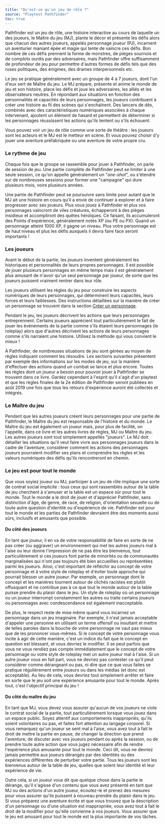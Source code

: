 ```yaml
---
title: "Qu'est-ce qu'un jeu de rôle ?"
source: "Playtest Pathfinder"
toc: true
---
```


Pathfinder est un jeu de rôle, une histoire interactive au cours de laquelle un des joueurs, le Maître du jeu (MJ), plante le décor et présente les défis alors que chacun des autres joueurs, appelés personnage joueur (PJ), incarnent un aventurier maniant épée et magie qui tente de vaincre ces défis. Bon nombre de ces défis prennent la forme de monstres, de pièges sournois et de complots ourdis par des adversaires, mais Pathfinder offre suffisamment de profondeur de jeu pour permettre d'autres formes de défis tels que des ruses politiques, des énigmes, des drames interpersonnels etc.

Le jeu se pratique généralement avec un groupe de 4 à 7 joueurs, dont l'un d'eux sert de Maître du jeu. Le MJ prépare, présente et anime le monde de jeu et son histoire, place les défis et joue les adversaires, les alliés et les observateurs neutres. En répondant aux situations en fonction des personnalités et capacités de leurs personnages, les joueurs contribuent à créer une histoire au fil des scènes qui s'enchaînent. Des lancers de dés, combinés avec des caractéristiques numériques associées à chaque intervenant, ajoutent un élément de hasard et permettent de déterminer si les personnages réussissent les actions qu'ils tentent ou s'ils échouent.

Vous pouvez voir un jeu de rôle comme une sorte de théâtre : les joueurs sont les acteurs et le MJ est le metteur en scène. Et vous pouvez choisir d'y jouer une aventure préfabriquée ou une aventure de votre propre cru.

### Le rythme de jeu

Chaque fois que le groupe se rassemble pour jouer à Pathfinder, on parle de session de jeu. Une partie complète de Pathfinder peut se limiter à une seule session, ce qu'on appelle généralement un "*one-shot*", ou s'étendre sur de nombreuses sessions pour former une "campagne" qui dure plusieurs mois, voire plusieurs années.

Une partie de Pathfinder peut se poursuivre sans limite pour autant que le MJ ait une histoire en cours qu'il a envie de continuer à explorer et à faire progresser avec ses joueurs. Plus vous jouez à Pathfinder et plus vos personnages vaincront de viles créatures, échapperont à des pièges insidieux et accompliront des quêtes héroïques. Ce faisant, ils accumuleront des Points d'expérience, généralement notés XP (ou PE ou PX). Quand un personnage atteint 1000 XP, il gagne un niveau. Plus votre personnage est de haut niveau et plus les défis auxquels il devra faire face seront importants !

### Les joueurs

Avant le début de la partie, les joueurs inventent généralement les historiques et personnalités de leurs propres personnages. Il est possible de jouer plusieurs personnages en même temps mais il est généralement plus amusant de n'avoir qu'un seul personnage par joueur, de sorte que les joueurs puissent vraiment rentrer dans leur rôle.

Les joueurs utilisent les règles du jeu pour construire les aspects numériques de leurs personnages, qui déterminent leurs capacités, leurs forces et leurs faiblesses. Des instructions détaillées sur la manière de créer un personnage se trouvent dans la section [Créer un personnage](créer-un-personnage.html).

Pendant le jeu, les joueurs décrivent les actions que leurs personnages entreprennent. Certains joueurs apprécient tout particulièrement le fait de jouer les événements de la partie comme s'ils étaient leurs personnages (le roleplay) alors que d'autres décrivent les actions de leurs personnages comme s'ils narraient une histoire. Utilisez la méthode qui vous convient le mieux !

À Pathfinder, de nombreuses situations de jeu sont gérées au moyen de règles indiquant comment les résoudre. Les sections suivantes présentent par exemple des informations sur les modes de jeu, sur la manière d'effectuer des actions quand un combat se lance et plus encore. Toutes les règles dont un joueur a besoin pour pouvoir jouer à Pathfinder se trouvent dans ce livre. Gardez cependant à l'esprit qu'il s'agit d'un playtest et que les règles finales de la 2e édition de Pathfinder seront publiées en août 2019 une fois que tous les retours d'expérience auront été collectés et intégrés.

### Le Maître du jeu

Pendant que les autres joueurs créent leurs personnages pour une partie de Pathfinder, le Maître du jeu est responsable de l'histoire et du monde. Le Maître du jeu est également un joueur mais, pour plus de facilité, on l'appelle, dans ce livre et les autres livres de règles, MJ ou Maître du jeu. Les autres joueurs sont tout simplement appellés "joueurs". Le MJ doit détailler les situations qu'il veut faire vivre aux personnages joueurs dans le cadre de l'aventure, considérer comment les actions des personnages joueurs pourraient modifier ses plans et comprendre les règles et les valeurs numériques des défis qu'ils rencontreront en chemin.

### Le jeu est pour tout le monde

Que vous soyiez joueur ou MJ, participer à un jeu de rôle implique une sorte de contrat social implicite : tous ceux qui sont rassemblés autour de la table de jeu cherchent à s'amuser et la table est un espace sûr pour tout le monde. Tout le monde a le droit de jouer et d'apprécier Pathfinder, sans distinction d'âge, de genre, de race, de religion, d'orientation sexuelle ou de toute autre question d'identité ou d'expérience de vie. Pathfinder est pour tout le monde et les parties de Pathfinder devraient être des moments aussi sûrs, inclusifs et amusants que possible.

#### Du côté des joueurs

En tant que joueur, il en va de votre responsabilité de faire en sorte de ne pas créer (ou aggraver) un environnement qui met les autres joueurs mal à l'aise ou leur donne l'impression de ne pas être les bienvenus, tout particulièrement si ces joueurs font partie de minorités ou de communautés marginalisées qui n'ont pas toujours été bien accueillies ou représentées parmi les joueurs. Ainsi, c'est important de réfléchir au concept de votre personnage et à votre style de roleplay et d'éviter toute approche qui pourrait blesser un autre joueur. Par exemple, un personnage dont le concept et les manières tournent autour de clichés racistes est plutôt offusquant et ne contribue pas à ce que tout le monde autour de la table puisse prendre du plaisir dans le jeu. Un style de roleplay où un personnage ou un joueur interrompt constamment les autres ou traite certains joueurs ou personnages avec condescendance est également inacceptable.

De plus, le respect reste de mise même quand vous incarnez un personnage dans un jeu imaginaire. Par exemple, il n'est jamais acceptable d'appeler une personne en utilisant un terme offensif ou insultant et mettre de telles paroles dans la bouche de votre personnage ne vaut pas mieux que de les prononcer vous-mêmes. Si le concept de votre personnage vous incite à agir de cette manière, c'est un indice du fait que le concept en question est blessant, et vous devriez le modifier. Il se peut parfois que vous ne vous rendiez pas compte immédiatement que le concept de votre personnage ou votre style de roleplay met un autre joueur mal à l'aise. Si un autre joueur vous en fait part, vous ne devriez pas contester ce qu'il peut considérer comme dérangeant ou pas, ni dire que ce que vous faites se pratique régulièrement entre joueurs ou dans les médias (et donc est acceptable). Au lieu de cela, vous devriez tout simplement arrêter et faire en sorte que le jeu soit une expérience amusante pour tout le monde. Après tout, c'est l'objectif principal du jeu !

#### Du côté du maître du jeu

En tant que MJ, vous devez vous assurer qu'aucun de vos joueurs ne viole le contrat social de la partie, tout particulièrement lorsque vous jouez dans un espace public. Soyez attentif aux comportements inappropriés, qu'ils soient volontaires ou pas, et faites fort attention au langage corporel. Si vous remarquez qu'un joueur se sent mal à l'aise, vous avez tout à fait le droit de mettre la partie en pause, de changer la direction que prend l'aventure, de discuter avec vos joueurs pendant ou après la session, ou de prendre toute autre action que vous jugez nécessaire afin de rendre l'expérience plus amusante pour tout le monde. Ceci dit, vous ne devriez jamais permettre aux joueurs dérangés par des identités ou des expériences différentes de perturber votre partie. Tous les joueurs sont les bienvenus autour de la table de jeu, quelles que soient leur identité et leur expérience de vie.

Outre cela, si un joueur vous dit que quelque chose dans la partie le dérange, qu'il s'agisse d'un contenu que vous avez présenté en tant que MJ ou des actions d'un autre joueur, écoutez-le et prenez des mesures pour vous assurer qu'ils puissent à nouveau prendre du plaisir dans le jeu. Si vous préparez une aventure écrite et que vous trouvez que la description d'un personnage ou d'une situation est inappropriée, vous avez tout à fait le droit de la modifier pour qu'elle convienne à vos joueurs. Vous assurer que le jeu est amusant pour tout le monde est la plus importante de vos tâches.
